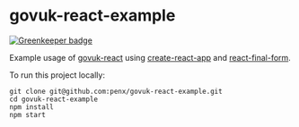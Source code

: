 # govuk-react-example

[![Greenkeeper badge](https://badges.greenkeeper.io/penx/govuk-react-example.svg)](https://greenkeeper.io/)

Example usage of [govuk-react](https://github.com/penx/govuk-react) using [create-react-app](https://github.com/facebookincubator/create-react-app/) and [react-final-form](https://github.com/final-form/react-final-form).

To run this project locally:

```
git clone git@github.com:penx/govuk-react-example.git
cd govuk-react-example
npm install
npm start
```

